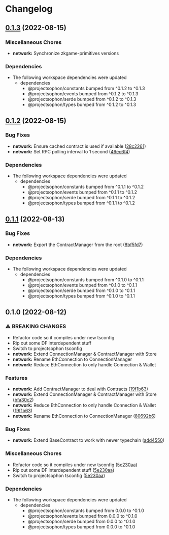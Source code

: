 # Changelog

## [0.1.3](https://github.com/projectsophon/zkgame-primitives/compare/network-v0.1.2...network-v0.1.3) (2022-08-15)


### Miscellaneous Chores

* **network:** Synchronize zkgame-primitives versions


### Dependencies

* The following workspace dependencies were updated
  * dependencies
    * @projectsophon/constants bumped from ^0.1.2 to ^0.1.3
    * @projectsophon/events bumped from ^0.1.2 to ^0.1.3
    * @projectsophon/serde bumped from ^0.1.2 to ^0.1.3
    * @projectsophon/types bumped from ^0.1.2 to ^0.1.3

## [0.1.2](https://github.com/projectsophon/zkgame-primitives/compare/network-v0.1.1...network-v0.1.2) (2022-08-15)


### Bug Fixes

* **network:** Ensure cached contract is used if available ([28c2261](https://github.com/projectsophon/zkgame-primitives/commit/28c226171e489c9c4595b1ce6414d0cb24499d6b))
* **network:** Set RPC polling interval to 1 second ([46ec6f4](https://github.com/projectsophon/zkgame-primitives/commit/46ec6f45735a1dba3988b410a2622c0e1294e253))


### Dependencies

* The following workspace dependencies were updated
  * dependencies
    * @projectsophon/constants bumped from ^0.1.1 to ^0.1.2
    * @projectsophon/events bumped from ^0.1.1 to ^0.1.2
    * @projectsophon/serde bumped from ^0.1.1 to ^0.1.2
    * @projectsophon/types bumped from ^0.1.1 to ^0.1.2

## [0.1.1](https://github.com/projectsophon/zkgame-primitives/compare/network-v0.1.0...network-v0.1.1) (2022-08-13)


### Bug Fixes

* **network:** Export the ContractManager from the root ([8bf5fd7](https://github.com/projectsophon/zkgame-primitives/commit/8bf5fd70ebcdef378c8c7a2739e9667d910f1c35))


### Dependencies

* The following workspace dependencies were updated
  * dependencies
    * @projectsophon/constants bumped from ^0.1.0 to ^0.1.1
    * @projectsophon/events bumped from ^0.1.0 to ^0.1.1
    * @projectsophon/serde bumped from ^0.1.0 to ^0.1.1
    * @projectsophon/types bumped from ^0.1.0 to ^0.1.1

## 0.1.0 (2022-08-12)


### ⚠ BREAKING CHANGES

* Refactor code so it compiles under new tsconfig
* Rip out some DF interdependent stuff
* Switch to projectsophon tsconfig
* **network:** Extend ConnectionManager & ContractManager with Store
* **network:** Rename EthConnection to ConnectionManager
* **network:** Reduce EthConnection to only handle Connection & Wallet

### Features

* **network:** Add ContractManager to deal with Contracts ([19f1b63](https://github.com/projectsophon/zkgame-primitives/commit/19f1b63d76f7742cb0ae3d1f24793743191f0759))
* **network:** Extend ConnectionManager & ContractManager with Store ([bfa30c2](https://github.com/projectsophon/zkgame-primitives/commit/bfa30c256477b0a0f09ef72c78c1b4c07e697709))
* **network:** Reduce EthConnection to only handle Connection & Wallet ([19f1b63](https://github.com/projectsophon/zkgame-primitives/commit/19f1b63d76f7742cb0ae3d1f24793743191f0759))
* **network:** Rename EthConnection to ConnectionManager ([80692b6](https://github.com/projectsophon/zkgame-primitives/commit/80692b6271f39445c322e4e92a9f099462580e60))


### Bug Fixes

* **network:** Extend BaseContract to work with newer typechain ([add4550](https://github.com/projectsophon/zkgame-primitives/commit/add45509daece030f7c22c60fd512ed64336e287))


### Miscellaneous Chores

* Refactor code so it compiles under new tsconfig ([5e230aa](https://github.com/projectsophon/zkgame-primitives/commit/5e230aa0562d086f0df24ec53a9952675c0d4c9e))
* Rip out some DF interdependent stuff ([5e230aa](https://github.com/projectsophon/zkgame-primitives/commit/5e230aa0562d086f0df24ec53a9952675c0d4c9e))
* Switch to projectsophon tsconfig ([5e230aa](https://github.com/projectsophon/zkgame-primitives/commit/5e230aa0562d086f0df24ec53a9952675c0d4c9e))


### Dependencies

* The following workspace dependencies were updated
  * dependencies
    * @projectsophon/constants bumped from 0.0.0 to ^0.1.0
    * @projectsophon/events bumped from 0.0.0 to ^0.1.0
    * @projectsophon/serde bumped from 0.0.0 to ^0.1.0
    * @projectsophon/types bumped from 0.0.0 to ^0.1.0
